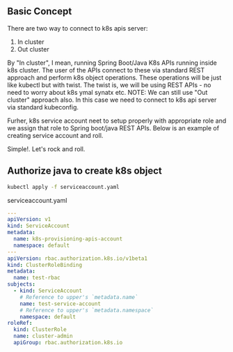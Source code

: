 ## Basic Concept

There are two way to connect to k8s apis server:
1. In cluster
2. Out cluster

By "In cluster", I mean, running Spring Boot/Java K8s APIs running inside k8s cluster. The user of the APIs connect to these via standard REST approach and perform k8s object operations. These operations will be just like kubectl but with twist. The twist is, we will be using REST APIs - no need to worry about k8s ymal synatx etc.
NOTE: We can still use "Out cluster" approach also. In this case we need to connect to k8s api server via standard kubeconfig.

Furher, k8s service account neet to setup properly with appropriate role and we assign that role to Spring boot/java REST APIs. Below is an example of creating service account and roll.

Simple!. Let's rock and roll. 


## Authorize java to create k8s object

```bash
kubectl apply -f serviceaccount.yaml
```
serviceaccount.yaml
````yaml
---
apiVersion: v1
kind: ServiceAccount
metadata:
  name: k8s-provisioning-apis-account
  namespace: default
---
apiVersion: rbac.authorization.k8s.io/v1beta1
kind: ClusterRoleBinding
metadata:
  name: test-rbac
subjects:
  - kind: ServiceAccount
    # Reference to upper's `metadata.name`
    name: test-service-account
    # Reference to upper's `metadata.namespace`
    namespace: default
roleRef:
  kind: ClusterRole
  name: cluster-admin
  apiGroup: rbac.authorization.k8s.io
````